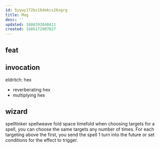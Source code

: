 ```yaml
---
id: 5yywy172bs164mkcx26xgrg
title: Mag
desc: ''
updated: 1686392848411
created: 1686172907827
---
```


## feat
## invocation
eldritch: hex
- reverberating hex
- multiplying hex

## wizard
spelltinker
spellweave
fold space
timefold
  when choosing targets for a spell, you can choose the same targets any number of times. For each targeting above the first, you send the spell 1 turn into the future or set conditions for the effect to trigger.